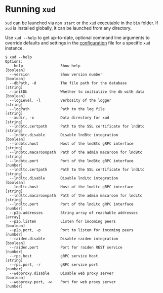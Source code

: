 # Running `xud`

`xud` can be launched via `npm start` or the `xud` executable in the `bin` folder. If `xud` is installed globally, it can be launched from any directory.

Use `xud --help` to get up-to-date, optional command line arguments to override defaults and settings in the [configuration](https://github.com/ExchangeUnion/xud/wiki/Configuration) file for a specific `xud` instance.

```
$ xud --help
Options:
  --help                 Show help                                     [boolean]
  --version              Show version number                           [boolean]
  --dbPath, -d           The file path for the database                 [string]
  --initDb               Whether to initialize the db with data        [boolean]
  --logLevel, -l         Verbosity of the logger                        [string]
  --logPath              Path to the log file                           [string]
  --xudir, -x            Data directory for xud                         [string]
  --lndbtc.certpath      Path to the SSL certificate for lndBtc         [string]
  --lndbtc.disable       Disable lndBtc integration                    [boolean]
  --lndbtc.host          Host of the lndBtc gRPC interface              [string]
  --lndbtc.macaroonpath  Path of the admin macaroon for lndBtc          [string]
  --lndbtc.port          Port of the lndBtc gRPC interface              [number]
  --lndltc.certpath      Path to the SSL certificate for lndLtc         [string]
  --lndltc.disable       Disable lndLtc integration                    [boolean]
  --lndltc.host          Host of the lndLtc gRPC interface              [string]
  --lndltc.macaroonpath  Path of the admin macaroon for lndLtc          [string]
  --lndltc.port          Port of the lndLtc gRPC interface              [number]
  --p2p.addresses        String array of reachable addresses             [array]
  --p2p.listen           Listen for incoming peers                     [boolean]
  --p2p.port, -p         Port to listen for incoming peers              [number]
  --raiden.disable       Disable raiden integration                    [boolean]
  --raiden.port          Port for raiden REST service                   [number]
  --rpc.host             gRPC service host                              [string]
  --rpc.port, -r         gRPC service port                              [number]
  --webproxy.disable     Disable web proxy server                      [boolean]
  --webproxy.port, -w    Port for web proxy server                      [number]
```